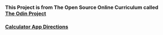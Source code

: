 ### This Project is from The Open Source Online Curriculum called  <a href="https://www.theodinproject.com/">The Odin Project</a>

###  <a href="https://www.theodinproject.com/courses/foundations/lessons/calculator">Calculator App Directions</a>
